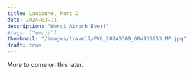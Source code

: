 ```yaml
---
title: Lausanne, Part 2
date: 2024-03-11
description: "Worst Airbnb Ever!"
#tags: ["emoji"]
thumbnail: "/images/travel7/PXL_20240309_084935953.MP.jpg"
draft: true
---
```


More to come on this later. 


